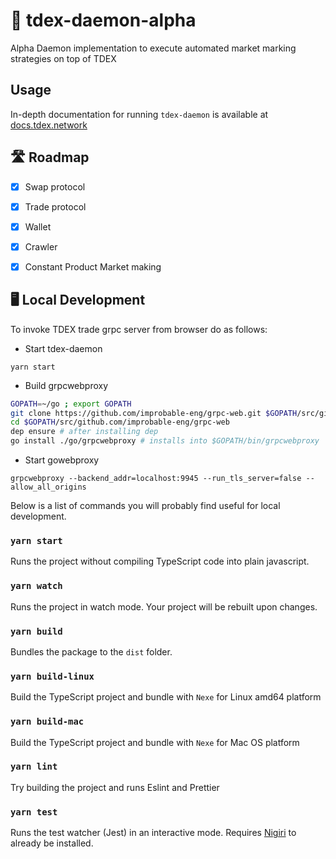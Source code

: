 # 💸 tdex-daemon-alpha
Alpha Daemon implementation to execute automated market marking strategies on top of TDEX


## Usage

In-depth documentation for running `tdex-daemon` is available at [docs.tdex.network](https://docs.tdex.network/tdex-daemon.html)

## 🛣 Roadmap

* [x] Swap protocol
* [x] Trade protocol
* [x] Wallet
* [x] Crawler
* [x] Constant Product Market making


## 🖥 Local Development

To invoke TDEX trade grpc server from browser do as follows:
- Start tdex-daemon 

`yarn start`
- Build grpcwebproxy
```sh
GOPATH=~/go ; export GOPATH
git clone https://github.com/improbable-eng/grpc-web.git $GOPATH/src/github.com/improbable-eng/grpc-web
cd $GOPATH/src/github.com/improbable-eng/grpc-web
dep ensure # after installing dep
go install ./go/grpcwebproxy # installs into $GOPATH/bin/grpcwebproxy
```
- Start gowebproxy

`grpcwebproxy --backend_addr=localhost:9945 --run_tls_server=false --allow_all_origins`

Below is a list of commands you will probably find useful for local development.

### `yarn start`

Runs the project without compiling TypeScript code into plain javascript.

### `yarn watch`

Runs the project in watch mode. Your project will be rebuilt upon changes.

### `yarn build`

Bundles the package to the `dist` folder.

### `yarn build-linux`

Build the TypeScript project and bundle with `Nexe` for Linux amd64 platform

### `yarn build-mac`

Build the TypeScript project and bundle with `Nexe` for Mac OS platform

### `yarn lint`

Try building the project and runs Eslint and Prettier

### `yarn test`

Runs the test watcher (Jest) in an interactive mode. Requires [Nigiri](https://nigiri.vulpem.com/#install) to already be installed.

